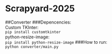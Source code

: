 # Scrapyard-2025
##Converter
###Depencencies:<br>
Custom TKInter:<br>
`pip install customtkinter`<br>
python-resize-image:<br>
`pip install python-resize-image`
###How to run:<br>
`python converter/main.py`